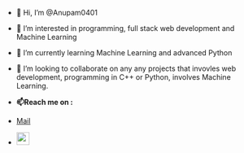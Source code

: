 - 👋 Hi, I’m @Anupam0401
- 👀 I’m interested in programming, full stack web development and Machine Learning
- 🌱 I’m currently learning Machine Learning and advanced Python
- 💞️ I’m looking to collaborate on any any projects that invovles web development, programming in C++ or Python, involves Machine Learning.

- **📫Reach me on :**
-  [Mail](anupamkumar0401@gmail.com) 
-  [<img src="https://media.giphy.com/media/eTtXHP8CyQHHa4M8EM/giphy.gif" width="25" height="25">](https://www.instagram.com/anupam_004/)


<!---
Anupam0401/Anupam0401 is a ✨ special ✨ repository because its `README.md` (this file) appears on your GitHub profile.
You can click the Preview link to take a look at your changes.
--->
